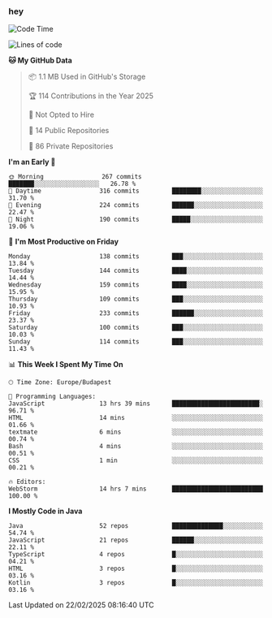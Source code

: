 ### hey

<!--START_SECTION:waka-->
![Code Time](http://img.shields.io/badge/Code%20Time-1%2C095%20hrs%2017%20mins-blue)

![Lines of code](https://img.shields.io/badge/From%20Hello%20World%20I%27ve%20Written-1.8%20million%20lines%20of%20code-blue)

**🐱 My GitHub Data** 

> 📦 1.1 MB Used in GitHub's Storage 
 > 
> 🏆 114 Contributions in the Year 2025
 > 
> 🚫 Not Opted to Hire
 > 
> 📜 14 Public Repositories 
 > 
> 🔑 86 Private Repositories 
 > 
**I'm an Early 🐤** 

```text
🌞 Morning                267 commits         ███████░░░░░░░░░░░░░░░░░░   26.78 % 
🌆 Daytime                316 commits         ████████░░░░░░░░░░░░░░░░░   31.70 % 
🌃 Evening                224 commits         ██████░░░░░░░░░░░░░░░░░░░   22.47 % 
🌙 Night                  190 commits         █████░░░░░░░░░░░░░░░░░░░░   19.06 % 
```
📅 **I'm Most Productive on Friday** 

```text
Monday                   138 commits         ███░░░░░░░░░░░░░░░░░░░░░░   13.84 % 
Tuesday                  144 commits         ████░░░░░░░░░░░░░░░░░░░░░   14.44 % 
Wednesday                159 commits         ████░░░░░░░░░░░░░░░░░░░░░   15.95 % 
Thursday                 109 commits         ███░░░░░░░░░░░░░░░░░░░░░░   10.93 % 
Friday                   233 commits         ██████░░░░░░░░░░░░░░░░░░░   23.37 % 
Saturday                 100 commits         ███░░░░░░░░░░░░░░░░░░░░░░   10.03 % 
Sunday                   114 commits         ███░░░░░░░░░░░░░░░░░░░░░░   11.43 % 
```


📊 **This Week I Spent My Time On** 

```text
🕑︎ Time Zone: Europe/Budapest

💬 Programming Languages: 
JavaScript               13 hrs 39 mins      ████████████████████████░   96.71 % 
HTML                     14 mins             ░░░░░░░░░░░░░░░░░░░░░░░░░   01.66 % 
textmate                 6 mins              ░░░░░░░░░░░░░░░░░░░░░░░░░   00.74 % 
Bash                     4 mins              ░░░░░░░░░░░░░░░░░░░░░░░░░   00.51 % 
CSS                      1 min               ░░░░░░░░░░░░░░░░░░░░░░░░░   00.21 % 

🔥 Editors: 
WebStorm                 14 hrs 7 mins       █████████████████████████   100.00 % 
```

**I Mostly Code in Java** 

```text
Java                     52 repos            ██████████████░░░░░░░░░░░   54.74 % 
JavaScript               21 repos            ██████░░░░░░░░░░░░░░░░░░░   22.11 % 
TypeScript               4 repos             █░░░░░░░░░░░░░░░░░░░░░░░░   04.21 % 
HTML                     3 repos             █░░░░░░░░░░░░░░░░░░░░░░░░   03.16 % 
Kotlin                   3 repos             █░░░░░░░░░░░░░░░░░░░░░░░░   03.16 % 
```




 Last Updated on 22/02/2025 08:16:40 UTC
<!--END_SECTION:waka-->
